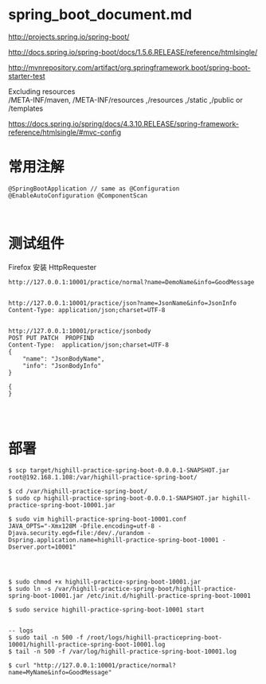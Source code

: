 
# spring_boot_document.md  

http://projects.spring.io/spring-boot/  

http://docs.spring.io/spring-boot/docs/1.5.6.RELEASE/reference/htmlsingle/  


http://mvnrepository.com/artifact/org.springframework.boot/spring-boot-starter-test  

Excluding resources  
/META-INF/maven, /META-INF/resources ,/resources ,/static ,/public or /templates  

https://docs.spring.io/spring/docs/4.3.10.RELEASE/spring-framework-reference/htmlsingle/#mvc-config  



# 常用注解  

```  
@SpringBootApplication // same as @Configuration @EnableAutoConfiguration @ComponentScan  



```  

# 测试组件  

Firefox 安装 HttpRequester  

```  
http://127.0.0.1:10001/practice/normal?name=DemoName&info=GoodMessage  


http://127.0.0.1:10001/practice/json?name=JsonName&info=JsonInfo  
Content-Type: application/json;charset=UTF-8


http://127.0.0.1:10001/practice/jsonbody  
POST PUT PATCH  PROPFIND  
Content-Type:  application/json;charset=UTF-8  
{
    "name": "JsonBodyName",
    "info": "JsonBodyInfo"
}

{
}




```  

# 部署  
```  
$ scp target/highill-practice-spring-boot-0.0.0.1-SNAPSHOT.jar root@192.168.1.108:/var/highill-practice-spring-boot/

$ cd /var/highill-practice-spring-boot/
$ sudo cp highill-practice-spring-boot-0.0.0.1-SNAPSHOT.jar highill-practice-spring-boot-10001.jar

$ sudo vim highill-practice-spring-boot-10001.conf
JAVA_OPTS="-Xmx128M -Dfile.encoding=utf-8 -Djava.security.egd=file:/dev/./urandom -Dspring.application.name=highill-practice-spring-boot-10001 -Dserver.port=10001"




$ sudo chmod +x highill-practice-spring-boot-10001.jar
$ sudo ln -s /var/highill-practice-spring-boot/highill-practice-spring-boot-10001.jar /etc/init.d/highill-practice-spring-boot-10001

$ sudo service highill-practice-spring-boot-10001 start


-- logs 
$ sudo tail -n 500 -f /root/logs/highill-practicepring-boot-10001/highill-practice-spring-boot-10001.log
$ tail -n 500 -f /var/log/highill-practice-spring-boot-10001.log

$ curl "http://127.0.0.1:10001/practice/normal?name=MyName&info=GoodMessage"


```  




